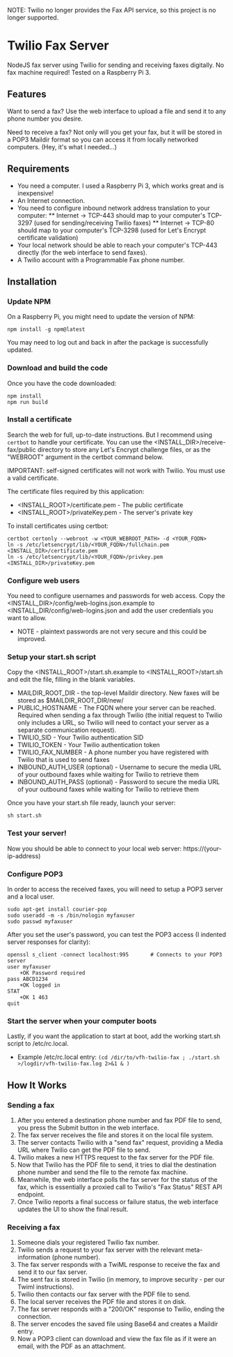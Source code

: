NOTE: Twilio no longer provides the Fax API service, so this project is no longer supported.

# Twilio Fax Server
NodeJS fax server using Twilio for sending and receiving faxes digitally. No fax machine required! Tested on a Raspberry Pi 3.


## Features
Want to send a fax? Use the web interface to upload a file and send it to any phone number you desire.

Need to receive a fax? Not only will you get your fax, but it will be stored in a POP3 Maildir format so you can access it from locally networked computers. (Hey, it's what I needed...)


## Requirements
* You need a computer. I used a Raspberry Pi 3, which works great and is inexpensive!
* An Internet connection.
* You need to configure inbound network address translation to your computer:
** Internet -> TCP-443 should map to your computer's TCP-3297 (used for sending/receiving Twilio faxes)
** Internet -> TCP-80 should map to your computer's TCP-3298 (used for Let's Encrypt certificate validation)
* Your local network should be able to reach your computer's TCP-443 directly (for the web interface to send faxes).
* A Twilio account with a Programmable Fax phone number.


## Installation

### Update NPM
On a Raspberry Pi, you might need to update the version of NPM:

    npm install -g npm@latest
    
You may need to log out and back in after the package is successfully updated.


### Download and build the code
Once you have the code downloaded:

    npm install
    npm run build


### Install a certificate
Search the web for full, up-to-date instructions. But I recommend using `certbot` to handle your certificate. You can use the <INSTALL_DIR>/receive-fax/public directory to store any Let's Encrypt challenge files, or as the "WEBROOT" argument in the certbot command below.

IMPORTANT: self-signed certificates will not work with Twilio. You must use a valid certificate.

The certificate files required by this application:
* <INSTALL_ROOT>/certificate.pem - The public certificate
* <INSTALL_ROOT>/privateKey.pem - The server's private key

To install certificates using certbot:

    certbot certonly --webroot -w <YOUR_WEBROOT_PATH> -d <YOUR_FQDN>
    ln -s /etc/letsencrypt/lib/<YOUR_FQDN>/fullchain.pem <INSTALL_DIR>/certificate.pem
    ln -s /etc/letsencrypt/lib/<YOUR_FQDN>/privkey.pem <INSTALL_DIR>/privateKey.pem


### Configure web users
You need to configure usernames and passwords for web access. Copy the <INSTALL_DIR>/config/web-logins.json.example to <INSTALL_DIR/config/web-logins.json and add the user credentials you want to allow.
* NOTE - plaintext passwords are not very secure and this could be improved.


### Setup your start.sh script
Copy the <INSTALL_ROOT>/start.sh.example to <INSTALL_ROOT>/start.sh and edit the file, filling in the blank variables.
* MAILDIR_ROOT_DIR - the top-level Maildir directory. New faxes will be stored as $MAILDIR_ROOT_DIR/new/<mail-filename>
* PUBLIC_HOSTNAME - The FQDN where your server can be reached. Required when sending a fax through Twilio (the initial request to Twilio only includes a URL, so Twilio will need to contact your server as a separate communication request).
* TWILIO_SID - Your Twilio authentication SID
* TWILIO_TOKEN - Your Twilio authentication token
* TWILIO_FAX_NUMBER - A phone number you have registered with Twilio that is used to send faxes
* INBOUND_AUTH_USER (optional) - Username to secure the media URL of your outbound faxes while waiting for Twilio to retrieve them
* INBOUND_AUTH_PASS (optional) - Password to secure the media URL of your outbound faxes while waiting for Twilio to retrieve them


Once you have your start.sh file ready, launch your server:

    sh start.sh


### Test your server!
Now you should be able to connect to your local web server: https://(your-ip-address)


### Configure POP3
In order to access the received faxes, you will need to setup a POP3 server and a local user.

    sudo apt-get install courier-pop
    sudo useradd -m -s /bin/nologin myfaxuser
    sudo passwd myfaxuser

After you set the user's password, you can test the POP3 access (I indented server responses for clarity):

    openssl s_client -connect localhost:995       # Connects to your POP3 server
    user myfaxuser
        +OK Password required
    pass ABCD1234
        +OK logged in
    STAT
        +OK 1 463
    quit


### Start the server when your computer boots
Lastly, if you want the application to start at boot, add the working start.sh script to /etc/rc.local.
 * Example /etc/rc.local entry:  `(cd /dir/to/vfh-twilio-fax ; ./start.sh >/logdir/vfh-twilio-fax.log 2>&1 & )`


## How It Works

### Sending a fax

1. After you entered a destination phone number and fax PDF file to send, you press the Submit button in the web interface.
2. The fax server receives the file and stores it on the local file system.
3. The server contacts Twilio with a "send fax" request, providing a Media URL where Twilio can get the PDF file to send.
4. Twilio makes a new HTTPS request to the fax server for the PDF file.
5. Now that Twilio has the PDF file to send, it tries to dial the destination phone number and send the file to the remote fax machine.
6. Meanwhile, the web interface polls the fax server for the status of the fax, which is essentially a proxied call to Twilio's "Fax Status" REST API endpoint.
7. Once Twilio reports a final success or failure status, the web interface updates the UI to show the final result.


### Receiving a fax

1. Someone dials your registered Twilio fax number.
2. Twilio sends a request to your fax server with the relevant meta-information (phone number).
3. The fax server responds with a TwiML response to receive the fax and send it to our fax server.
4. The sent fax is stored in Twilio (in memory, to improve security - per our Twiml instructions).
5. Twilio then contacts our fax server with the PDF file to send.
6. The local server receives the PDF file and stores it on disk.
7. The fax server responds with a "200/OK" response to Twilio, ending the connection.
8. The server encodes the saved file using Base64 and creates a Maildir entry.
9. Now a POP3 client can download and view the fax file as if it were an email, with the PDF as an attachment.
